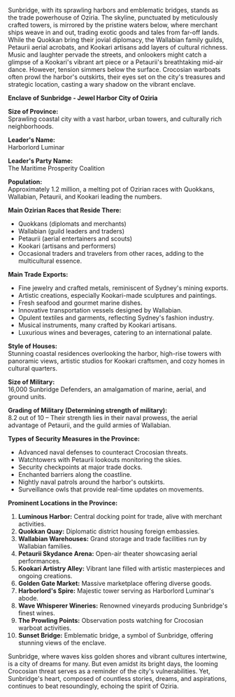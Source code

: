 Sunbridge, with its sprawling harbors and emblematic bridges, stands as the trade powerhouse of Oziria. The skyline, punctuated by meticulously crafted towers, is mirrored by the pristine waters below, where merchant ships weave in and out, trading exotic goods and tales from far-off lands. While the Quokkan bring their jovial diplomacy, the Wallabian family guilds, Petaurii aerial acrobats, and Kookari artisans add layers of cultural richness. Music and laughter pervade the streets, and onlookers might catch a glimpse of a Kookari's vibrant art piece or a Petaurii's breathtaking mid-air dance. However, tension simmers below the surface. Crocosian warboats often prowl the harbor's outskirts, their eyes set on the city's treasures and strategic location, casting a wary shadow on the vibrant enclave.

**Enclave of Sunbridge - Jewel Harbor City of Oziria**

**Size of Province:**  
Sprawling coastal city with a vast harbor, urban towers, and culturally rich neighborhoods.

**Leader's Name:**  
Harborlord Luminar

**Leader's Party Name:**  
The Maritime Prosperity Coalition

**Population:**  
Approximately 1.2 million, a melting pot of Ozirian races with Quokkans, Wallabian, Petaurii, and Kookari leading the numbers.

**Main Ozirian Races that Reside There:**  
- Quokkans (diplomats and merchants)
- Wallabian (guild leaders and traders)
- Petaurii (aerial entertainers and scouts)
- Kookari (artisans and performers)
- Occasional traders and travelers from other races, adding to the multicultural essence.

**Main Trade Exports:**  
- Fine jewelry and crafted metals, reminiscent of Sydney's mining exports.
- Artistic creations, especially Kookari-made sculptures and paintings.
- Fresh seafood and gourmet marine dishes.
- Innovative transportation vessels designed by Wallabian.
- Opulent textiles and garments, reflecting Sydney's fashion industry.
- Musical instruments, many crafted by Kookari artisans.
- Luxurious wines and beverages, catering to an international palate.

**Style of Houses:**  
Stunning coastal residences overlooking the harbor, high-rise towers with panoramic views, artistic studios for Kookari craftsmen, and cozy homes in cultural quarters.

**Size of Military:**  
16,000 Sunbridge Defenders, an amalgamation of marine, aerial, and ground units.

**Grading of Military (Determining strength of military):**  
8.2 out of 10 – Their strength lies in their naval prowess, the aerial advantage of Petaurii, and the guild armies of Wallabian.

**Types of Security Measures in the Province:**  
- Advanced naval defenses to counteract Crocosian threats.
- Watchtowers with Petaurii lookouts monitoring the skies.
- Security checkpoints at major trade docks.
- Enchanted barriers along the coastline.
- Nightly naval patrols around the harbor's outskirts.
- Surveillance owls that provide real-time updates on movements.

**Prominent Locations in the Province:**  
1. **Luminous Harbor:** Central docking point for trade, alive with merchant activities.
2. **Quokkan Quay:** Diplomatic district housing foreign embassies.
3. **Wallabian Warehouses:** Grand storage and trade facilities run by Wallabian families.
4. **Petaurii Skydance Arena:** Open-air theater showcasing aerial performances.
5. **Kookari Artistry Alley:** Vibrant lane filled with artistic masterpieces and ongoing creations.
6. **Golden Gate Market:** Massive marketplace offering diverse goods.
7. **Harborlord's Spire:** Majestic tower serving as Harborlord Luminar's abode.
8. **Wave Whisperer Wineries:** Renowned vineyards producing Sunbridge's finest wines.
9. **The Prowling Points:** Observation posts watching for Crocosian warboat activities.
10. **Sunset Bridge:** Emblematic bridge, a symbol of Sunbridge, offering stunning views of the enclave.

Sunbridge, where waves kiss golden shores and vibrant cultures intertwine, is a city of dreams for many. But even amidst its bright days, the looming Crocosian threat serves as a reminder of the city's vulnerabilities. Yet, Sunbridge's heart, composed of countless stories, dreams, and aspirations, continues to beat resoundingly, echoing the spirit of Oziria.

